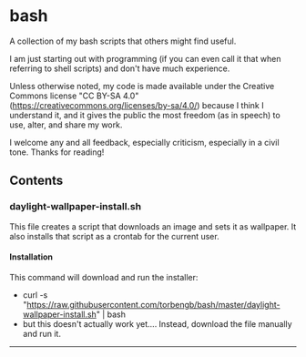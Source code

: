 # bash
A collection of my bash scripts that others might find useful.

I am just starting out with programming (if you can even call it that when referring to shell scripts) and don't have much experience. 

Unless otherwise noted, my code is made available under the Creative Commons license "CC BY-SA 4.0" (https://creativecommons.org/licenses/by-sa/4.0/) because I think I understand it, and it gives the public the most freedom (as in speech) to use, alter, and share my work.

I welcome any and all feedback, especially criticism, especially in a civil tone. Thanks for reading!

## Contents

### daylight-wallpaper-install.sh	
This file creates a script that downloads an image and sets it as wallpaper. It also installs that script as a crontab for the current user.
#### Installation
This command will download and run the installer:
- curl -s "https://raw.githubusercontent.com/torbengb/bash/master/daylight-wallpaper-install.sh" | bash
- but this doesn't actually work yet.... Instead, download the file manually and run it.
-----

